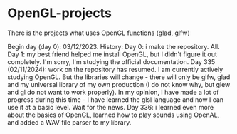 # OpenGL-projects
There is the projects what uses OpenGL functions (glad, glfw)

Begin day (day 0): 03/12/2023.
History:
Day 0: i make the repository. All.
Day 1: my best friend helped me install OpenGL, but I didn't figure it out completely. I'm sorry, I'm studying the official documentation.
Day 335 (02/11/2024): work on the repository has resumed. I am currently actively studying OpenGL. But the libraries will change - there will only be glfw, glad and my universal library of my own production (I do not know why, but glew and gl do not want to work properly). In my opinion, I have made a lot of progress during this time - I have learned the glsl language and now I can use it at a basic level. Wait for the news.
 Day 336: i learned even more about the basics of OpenGL, learned how to play sounds using OpenAL, and added a WAV file parser to my library.
